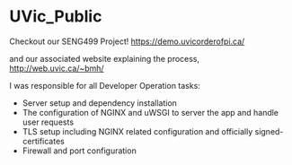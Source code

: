 # UVic_Public

Checkout our SENG499 Project! 
https://demo.uvicorderofpi.ca/

and our associated website explaining the process, 
http://web.uvic.ca/~bmh/


I was responsible for all Developer Operation tasks: 
- Server setup and dependency installation
- The configuration of NGINX and uWSGI to server the app and handle user requests
- TLS setup including NGINX related configuration and officially signed-certificates
- Firewall and port configuration
